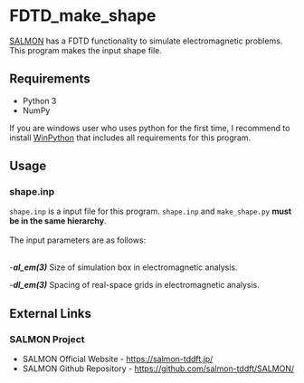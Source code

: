# FDTD_make_shape

[SALMON](https://salmon-tddft.jp/) has a FDTD functionality to simulate electromagnetic problems. This program makes the input shape file.

## Requirements

 - Python 3
 - NumPy

If you are windows user who uses python for the first time, I recommend to install [WinPython](https://sourceforge.net/projects/winpython/) that includes all requirements for this program.

## Usage

### shape.inp

`shape.inp` is a input file for this program. `shape.inp` and `make_shape.py` **must be in the same hierarchy**.<br>
<br>
The input parameters are as follows:<br>
<br>

-***al_em(3)***
Size of simulation box in electromagnetic analysis.

-***dl_em(3)***
Spacing of real-space grids in electromagnetic analysis.
 
## External Links

### SALMON Project
  - SALMON Official Website - https://salmon-tddft.jp/
  - SALMON Github Repository - https://github.com/salmon-tddft/SALMON/
